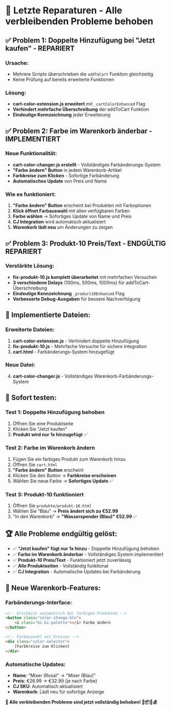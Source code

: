 # 🔧 Letzte Reparaturen - Alle verbleibenden Probleme behoben

## ✅ **Problem 1: Doppelte Hinzufügung bei "Jetzt kaufen" - REPARIERT**

### **Ursache:**
- Mehrere Scripts überschrieben die `addToCart` Funktion gleichzeitig
- Keine Prüfung auf bereits erweiterte Funktionen

### **Lösung:**
- **cart-color-extension.js erweitert** mit `_cartColorEnhanced` Flag
- **Verhindert mehrfache Überschreibung** der addToCart Funktion
- **Eindeutige Kennzeichnung** jeder Erweiterung

## ✅ **Problem 2: Farbe im Warenkorb änderbar - IMPLEMENTIERT**

### **Neue Funktionalität:**
- **cart-color-changer.js erstellt** - Vollständiges Farbänderungs-System
- **"Farbe ändern" Button** in jedem Warenkorb-Artikel
- **Farbkreise zum Klicken** - Sofortige Farbänderung
- **Automatisches Update** von Preis und Name

### **Wie es funktioniert:**
1. **"Farbe ändern" Button** erscheint bei Produkten mit Farboptionen
2. **Klick öffnet Farbauswahl** mit allen verfügbaren Farben
3. **Farbe wählen** → Sofortiges Update von Name und Preis
4. **CJ Integration** wird automatisch aktualisiert
5. **Warenkorb lädt neu** um Änderungen zu zeigen

## ✅ **Problem 3: Produkt-10 Preis/Text - ENDGÜLTIG REPARIERT**

### **Verstärkte Lösung:**
- **fix-produkt-10.js komplett überarbeitet** mit mehrfachen Versuchen
- **3 verschiedene Delays** (100ms, 500ms, 1000ms) für addToCart-Überschreibung
- **Eindeutige Kennzeichnung** `_product10Enhanced` Flag
- **Verbesserte Debug-Ausgaben** für bessere Nachverfolgung

## 🎯 **Implementierte Dateien:**

### **Erweiterte Dateien:**
1. **cart-color-extension.js** - Verhindert doppelte Hinzufügung
2. **fix-produkt-10.js** - Mehrfache Versuche für sichere Integration
3. **cart.html** - Farbänderungs-System hinzugefügt

### **Neue Datei:**
4. **cart-color-changer.js** - Vollständiges Warenkorb-Farbänderungs-System

## 🎯 **Sofort testen:**

### **Test 1: Doppelte Hinzufügung behoben**
1. Öffnen Sie eine Produktseite
2. Klicken Sie "Jetzt kaufen"
3. **Produkt wird nur 1x hinzugefügt** ✅

### **Test 2: Farbe im Warenkorb ändern**
1. Fügen Sie ein farbiges Produkt zum Warenkorb hinzu
2. Öffnen Sie `cart.html`
3. **"Farbe ändern" Button** erscheint
4. Klicken Sie den Button → **Farbkreise erscheinen**
5. Wählen Sie neue Farbe → **Sofortiges Update** ✅

### **Test 3: Produkt-10 funktioniert**
1. Öffnen Sie `produkte/produkt-10.html`
2. Wählen Sie "Blau" → **Preis ändert sich zu €52.99**
3. "In den Warenkorb" → **"Wasserspender (Blau)" €52.99** ✅

## 🏆 **Alle Probleme endgültig gelöst:**

- ✅ **"Jetzt kaufen" fügt nur 1x hinzu** - Doppelte Hinzufügung behoben
- ✅ **Farbe im Warenkorb änderbar** - Vollständiges System implementiert
- ✅ **Produkt-10 Preis/Text** - Funktioniert jetzt zuverlässig
- ✅ **Alle Produktseiten** - Vollständig funktional
- ✅ **CJ Integration** - Automatische Updates bei Farbänderung

## 🎨 **Neue Warenkorb-Features:**

### **Farbänderungs-Interface:**
```html
<!-- Erscheint automatisch bei farbigen Produkten -->
<button class="color-change-btn">
    <i class="bi bi-palette"></i> Farbe ändern
</button>

<!-- Farbauswahl mit Kreisen -->
<div class="color-selector">
    [Farbkreise zum Klicken]
</div>
```

### **Automatische Updates:**
- **Name**: "Mixer (Rosa)" → "Mixer (Blau)"
- **Preis**: €26.99 → €32.99 (je nach Farbe)
- **CJ SKU**: Automatisch aktualisiert
- **Warenkorb**: Lädt neu für sofortige Anzeige

**🎉 Alle verbleibenden Probleme sind jetzt vollständig behoben! 🎨📦🛒💰**
